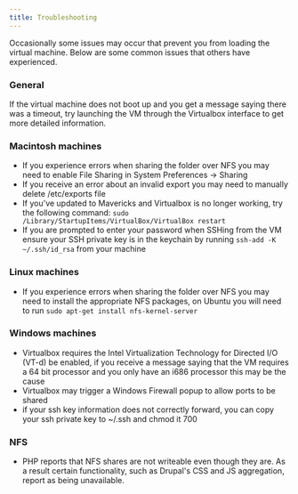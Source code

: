 ```yaml
---
title: Troubleshooting
---
```


Occasionally some issues may occur that prevent you from loading the
virtual machine. Below are some common issues that others have
experienced.

### General

If the virtual machine does not boot up and you get a message saying
there was a timeout, try launching the VM through the Virtualbox
interface to get more detailed information.

### Macintosh machines

-   If you experience errors when sharing the folder over NFS you may
    need to enable File Sharing in System Preferences -&gt; Sharing
-   If you receive an error about an invalid export you may need to
    manually delete /etc/exports file
-   If you've updated to Mavericks and Virtualbox is no longer working,
    try the following command:
    `sudo /Library/StartupItems/VirtualBox/VirtualBox restart`
-   If you are prompted to enter your password when SSHing from the VM
    ensure your SSH private key is in the keychain by running
    `ssh-add -K ~/.ssh/id_rsa` from your machine

### Linux machines

-   If you experience errors when sharing the folder over NFS you may
    need to install the appropriate NFS packages, on Ubuntu you will
    need to run `sudo apt-get install nfs-kernel-server`

### Windows machines

-   Virtualbox requires the Intel Virtualization Technology for Directed
    I/O (VT-d) be enabled, if you receive a message saying that the VM
    requires a 64 bit processor and you only have an i686 processor this
    may be the cause
-   Virtualbox may trigger a Windows Firewall popup to allow ports to be
    shared
-   if your ssh key information does not correctly forward, you can copy
    your ssh private key to \~/.ssh and chmod it 700

### NFS

-   PHP reports that NFS shares are not writeable even though they are.
    As a result certain functionality, such as Drupal's CSS and JS
    aggregation, report as being unavailable.
